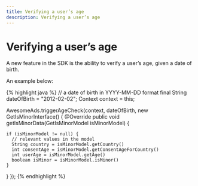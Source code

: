 ```yaml
---
title: Verifying a user’s age
description: Verifying a user’s age
---
```


# Verifying a user’s age

A new feature in the SDK is the ability to verify a user’s age, given a date of birth.

An example below:

{% highlight java %}
// a date of birth in YYYY-MM-DD format
final String dateOfBirth = "2012-02-02";
Context context = this;

AwesomeAds.triggerAgeCheck(context, dateOfBirth, new GetIsMinorInterface() {
  @Override
  public void getIsMinorData(GetIsMinorModel isMinorModel) {

    if (isMinorModel != null) {
      // relevant values in the model
      String country = isMinorModel.getCountry()
      int consentAge = isMinorModel.getConsentAgeForCountry()
      int userAge = isMinorModel.getAge()
      boolean isMinor = isMinorModel.isMinor()
    }
  }
});
{% endhighlight %}